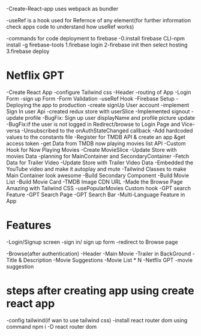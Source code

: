 -Create-React-app uses webpack as bundler

-useRef is a hook used for Refernce of any element(for further information check apps code to understand how useRef works)


-commands for code deployment to firebase
-0.install firebase CLI-npm install -g firebase-tools
1.firebase login
2-firebase init then select hosting
3.firebase deploy

# Netflix GPT

-Create React App
-configure Tailwind css
-Header
-routing of App
-Login Form
-sign up Form
-Form Validation
-useRef Hook
-Firebase Setup
-Deploying the app to production
-create signUp User account
-implement Sign In user Api
-created redux store with userSlice
-Implemented signout 
-update profile 
-BugFix: Sign up user displayName and profile picture update
-BugFix:if the user is not logged in Redirect/browse to Login Page and Vice-versa
-Unsubscribed to the onAuthStateChanged callback
-Add hardcoded values to the constants file
-Register for TMDB API & create an app &get access token
-get Data from TMDB now playing movies list API
-Custom Hook for Now Playing Movies
-Create MovieSlice
-Update Store with movies Data
-planning for MainContainer and  SecondaryContainer
-Fetch Data for Trailer Video
-Update Store with Trailer Video Data
-Embedded the YouTube video and make it autoplay and mute
-Tailwind Classes to make Main Container  look awesome
-Build Secondary Component
-Build Movie List 
-Build Movie Card
-TMDB Image CDN URL
-Made the Browse Page Amazing with Tailwind CSS
-usePopularMovies Custom hook
-GPT search Feature
-GPT Search Page
-GPT Search Bar
-Multi-Language Feature in App



# Features
-Login/Signup screen
   -sign in/ sign up form
   -redirect to Browse page

-Browse(after authentication)
     -Header
     -Main Movie
        -Trailer in BackGround
        -Title & Description
        -Movie Suggestions
           -Movie List * N
-Netflix GPT
-movie suggestion


# steps after creating app using create react app

-config tailwind(if wan to use tailwind css)
-install react router dom using command npm i -D react router dom

